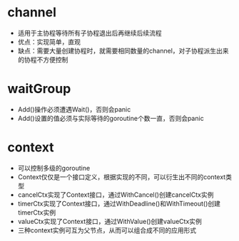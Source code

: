 # channel
* 适用于主协程等待所有子协程退出后再继续后续流程
* 优点：实现简单，直观
* 缺点：需要大量创建协程时，就需要相同数量的channel，对子协程派生出来的协程不方便控制

# waitGroup
* Add()操作必须遭遇Wait()，否则会panic
* Add()设置的值必须与实际等待的goroutine个数一直，否则会panic

# context
* 可以控制多级的goroutine
* Context仅仅是一个接口定义，根据实现的不同，可以衍生出不同的context类型
* cancelCtx实现了Context接口，通过WithCancel()创建cancelCtx实例
* timerCtx实现了Context接口，通过WithDeadline()和WithTimeout()创建timerCtx实例
* valueCtx实现了Context接口，通过WithValue()创建valueCtx实例
* 三种context实例可互为父节点，从而可以组合成不同的应用形式
